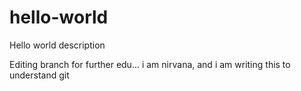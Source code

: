 # hello-world
Hello world description

Editing branch for further edu...
i am nirvana, and i am writing this to understand git
